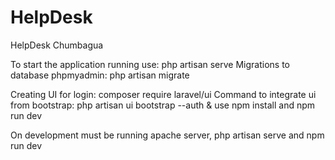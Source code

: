# HelpDesk
HelpDesk Chumbagua

To start the application running use: php artisan serve
Migrations to database phpmyadmin: php artisan migrate

Creating UI for login: composer require laravel/ui
Command to integrate ui from bootstrap: php artisan ui bootstrap --auth & use npm install and npm run dev 


On development must be running apache server, php artisan serve and npm run dev

